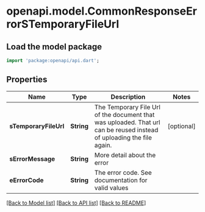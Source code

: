 # openapi.model.CommonResponseErrorSTemporaryFileUrl

## Load the model package
```dart
import 'package:openapi/api.dart';
```

## Properties
Name | Type | Description | Notes
------------ | ------------- | ------------- | -------------
**sTemporaryFileUrl** | **String** | The Temporary File Url of the document that was uploaded. That url can be reused instead of uploading the file again. | [optional] 
**sErrorMessage** | **String** | More detail about the error | 
**eErrorCode** | **String** | The error code. See documentation for valid values | 

[[Back to Model list]](../README.md#documentation-for-models) [[Back to API list]](../README.md#documentation-for-api-endpoints) [[Back to README]](../README.md)


